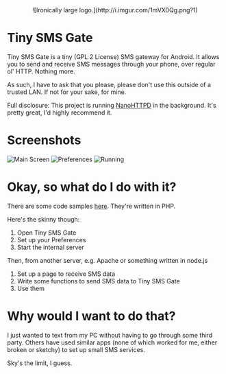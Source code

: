 <div style="text-align:center">
  ![Ironically large logo.](http://i.imgur.com/1mVX0Qg.png?1)
</div>

# Tiny SMS Gate
Tiny SMS Gate is a tiny (GPL 2 License) SMS gateway for Android. It allows you to send and receive SMS messages through your phone, over regular ol' HTTP. Nothing more.

As such, I have to ask that you please, please don't use this outside of a trusted LAN. If not for your sake, for mine.

Full disclosure: This project is running [NanoHTTPD](https://github.com/NanoHttpd/nanohttpd) in the background. It's pretty great, I'd highly recommend it.

# Screenshots
![Main Screen](http://i.imgur.com/yF1bI8d.png) ![Preferences](http://i.imgur.com/VthlOnU.png) ![Running](http://i.imgur.com/VlYRxeP.png)

# Okay, so what do I do with it?
There are some code samples [here](https://gist.github.com/need12648430/205c8288693ead748fed). They're written in PHP.

Here's the skinny though:
1. Open Tiny SMS Gate
2. Set up your Preferences
3. Start the internal server

Then, from another server, e.g. Apache or something written in node.js
1. Set up a page to receive SMS data
2. Write some functions to send SMS data to Tiny SMS Gate
3. Use them

# Why would I want to do that?
I just wanted to text from my PC without having to go through some third party. Others have used similar apps (none of which worked for me, either broken or sketchy) to set up small SMS services.

Sky's the limit, I guess.
